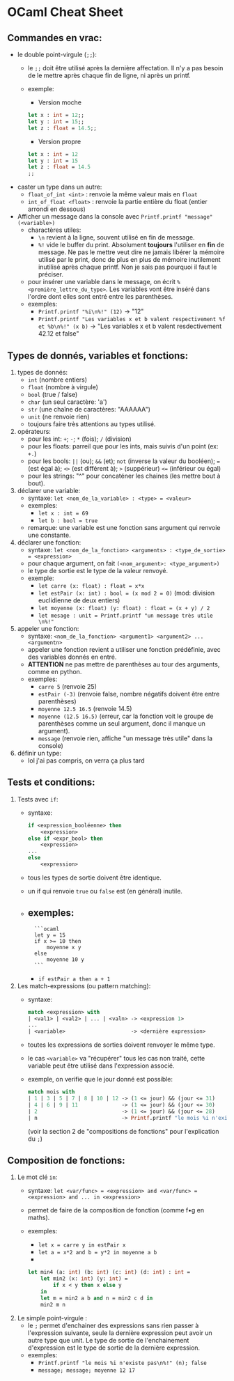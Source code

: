 # OCaml Cheat Sheet

## Commandes en vrac:

- le double point-virgule (`;;`):
	- le `;;` doit être utilisé après la dernière affectation. Il n'y a pas besoin de le mettre après chaque fin de ligne, ni après un printf.
	- exemple:
		- Version moche

		```ocaml
		let x : int = 12;;
		let y : int = 15;;
		let z : float = 14.5;;
		```

		- Version propre

		```ocaml
		let x : int = 12
		let y : int = 15
		let z : float = 14.5
		;;
		```
- caster un type dans un autre:
	- `float_of_int <int>` : renvoie la même valeur mais en `float`
	- `int_of_float <float>` : renvoie la partie entière du float (entier arrondi en dessous)
- Afficher un message dans la console avec `Printf.printf "message" (<variable>)`
	- charactères utiles:
		- `\n` revient à la ligne, souvent utilisé en fin de message.
		- `%!` vide le buffer du print. Absolument **toujours** l'utiliser en **fin** de message. Ne pas le mettre veut dire ne jamais libérer la mémoire utilisé par le print, donc de plus en plus de mémoire inutilement inutilisé après chaque printf. Non je sais pas pourquoi il faut le préciser.
	- pour insérer une variable dans le message, on écrit `%<première_lettre_du_type>`. Les variables vont être inséré dans l'ordre dont elles sont entré entre les parenthèses.
	- exemples:
		- `Printf.printf "%i\n%!" (12)`
			-> "12"
		- `Printf.printf "Les variables x et b valent respectivement %f et %b\n%!" (x b)`
			-> "Les variables x et b valent resdectivement 42.12 et false"

## Types de donnés, variables et fonctions:

1.  types de donnés:
	- `int` (nombre entiers)
	- `float` (nombre à virgule)
	- `bool` (true / false)
	- `char` (un seul caractère: 'a')
	- `str` (une chaîne de caractères: "AAAAAA")
	- `unit` (ne renvoie rien)
	- toujours faire très attentions au types utilisé.
2.  opérateurs:
	- pour les int: `+`; `-`; `*` (fois); `/` (division)
	- pour les floats: parreil que pour les ints, mais suivis d'un point (ex: `+.`)
	- pour les bools: `||` (ou); `&&` (et); `not` (inverse la valeur du booléen); `=` (est égal à); `<>` (est différent à); `>` (suppérieur) `<=` (inférieur ou égal)
	- pour les strings: "^" pour concaténer les chaines (les mettre bout à bout).
3.  déclarer une variable:
	- syntaxe: `let <nom_de_la_variable> : <type> = <valeur>`
	- exemples:
		- `let x : int = 69`
		- `let b : bool = true`
	- remarque: une variable est une fonction sans argument qui renvoie une constante.
4.  déclarer une fonction:
	- syntaxe: `let <nom_de_la_fonction> <arguments> : <type_de_sortie> = <expression>`
	- pour chaque argument, on fait `(<nom_argument>: <type_argument>)`
	- le type de sortie est le type de la valeur renvoyé.
	- exemple:
		- `let carre (x: float) : float = x*x`
		- `let estPair (x: int) : bool = (x mod 2 = 0)` (mod: division euclidienne de deux entiers)
		- `let moyenne (x: float) (y: float) : float = (x + y) / 2`
		- `let mesage : unit = Printf.printf "un message très utile \n%!"`
5.  appeler une fonction:
	- syntaxe: `<nom_de_la_fonction> <argument1> <argument2> ... <argumentn>`
	- appeler une fonction revient a utiliser une fonction prédéfinie, avec des variables donnés en entré.
	- **ATTENTION** ne pas mettre de parenthèses au tour des arguments, comme en python.
	- exemples:
		- `carre 5` (renvoie 25)
		- `estPair (-3)` (renvoie false, nombre négatifs doivent être entre parenthèses)
		- `moyenne 12.5 16.5` (renvoie 14.5)
		- `moyenne (12.5 16.5)` (erreur, car la fonction voit le groupe de parenthèses comme un seul argument, donc il manque un argument).
		- `message` (renvoie rien, affiche "un message très utile" dans la console)
6.  définir un type:
	<!-- FIXME: Pas oublier de remplir ça ce soir. -->
	- lol j'ai pas compris, on verra ça plus tard



## Tests et conditions:

1.  Tests avec `if`:
	- syntaxe:

		```ocaml
		if <expression_booléenne> then
			<expression>
		else if <expr_bool> then
			<expression>
		...
		else
			<expression>
		```

	- tous les types de sortie doivent être identique.
	- un if qui renvoie `true` ou `false` est (en général) inutile.
	- exemples:
		-

			```ocaml
			let y = 15
			if x >= 10 then 
				moyenne x y
			else
				moyenne 10 y
			```

		- `if estPair a then a + 1`
2.  Les match-expressions (ou pattern matching):
	- syntaxe:

		```ocaml
		match <expression> with
		| <val1> | <val2> | ... | <valn> -> <expression 1>
		...
		| <variable>					 -> <dernière expression>
		```

	- toutes les expressions de sorties doivent renvoyer le même type.
	- le cas `<variable>` va "récupérer" tous les cas non traité, cette variable peut être utilisé dans l'expression associé.
	- exemple, on verifie que le jour donné est possible:
		
		```ocaml
		match mois with
		| 1 | 3 | 5 | 7 | 8 | 10 | 12 -> (1 <= jour) && (jour <= 31)
		| 4 | 6 | 9 | 11			  -> (1 <= jour) && (jour <= 30)
		| 2							  -> (1 <= jour) && (jour <= 28)
		| n							  -> Printf.printf "le mois %i n'existe pas\n%!" (n); false
		```
		(voir la section 2 de "compositions de fonctions" pour l'explication du `;`)


## Composition de fonctions:

1.  Le mot clé `in`:
	- syntaxe: `let <var/func> = <expression> and <var/func> = <expression> and ... in <expression>`
	- permet de faire de la composition de fonction (comme f•g en maths).
	- exemples:
		- `let x = carre y in estPair x`
		- `let a = x*2 and b = y*2 in moyenne a b`
		- 

		```ocaml
		let min4 (a: int) (b: int) (c: int) (d: int) : int =
			let min2 (x: int) (y: int) = 
				if x < y then x else y
			in
			let m = min2 a b and n = min2 c d in
			min2 m n
		```
2.  Le simple point-virgule :
	- le `;` permet d'enchainer des expressions sans rien passer à l'expression suivante, seule la dernière expression peut avoir un autre type que unit. Le type de sortie de l'enchainement d'expression est le type de sortie de la dernière expression.
	- exemples:
		- `Printf.printf "le mois %i n'existe pas\n%!" (n); false`
		- `message; message; moyenne 12 17`
